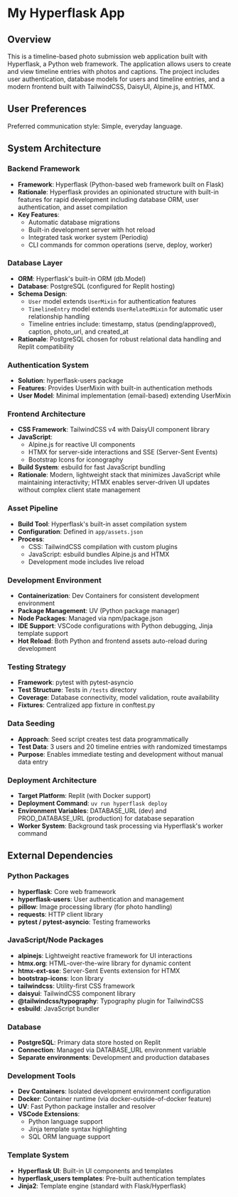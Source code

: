 # My Hyperflask App

## Overview

This is a timeline-based photo submission web application built with Hyperflask, a Python web framework. The application allows users to create and view timeline entries with photos and captions. The project includes user authentication, database models for users and timeline entries, and a modern frontend built with TailwindCSS, DaisyUI, Alpine.js, and HTMX.

## User Preferences

Preferred communication style: Simple, everyday language.

## System Architecture

### Backend Framework
- **Framework**: Hyperflask (Python-based web framework built on Flask)
- **Rationale**: Hyperflask provides an opinionated structure with built-in features for rapid development including database ORM, user authentication, and asset compilation
- **Key Features**: 
  - Automatic database migrations
  - Built-in development server with hot reload
  - Integrated task worker system (Periodiq)
  - CLI commands for common operations (serve, deploy, worker)

### Database Layer
- **ORM**: Hyperflask's built-in ORM (db.Model)
- **Database**: PostgreSQL (configured for Replit hosting)
- **Schema Design**:
  - `User` model extends `UserMixin` for authentication features
  - `TimelineEntry` model extends `UserRelatedMixin` for automatic user relationship handling
  - Timeline entries include: timestamp, status (pending/approved), caption, photo_url, and created_at
- **Rationale**: PostgreSQL chosen for robust relational data handling and Replit compatibility

### Authentication System
- **Solution**: hyperflask-users package
- **Features**: Provides UserMixin with built-in authentication methods
- **User Model**: Minimal implementation (email-based) extending UserMixin

### Frontend Architecture
- **CSS Framework**: TailwindCSS v4 with DaisyUI component library
- **JavaScript**: 
  - Alpine.js for reactive UI components
  - HTMX for server-side interactions and SSE (Server-Sent Events)
  - Bootstrap Icons for iconography
- **Build System**: esbuild for fast JavaScript bundling
- **Rationale**: Modern, lightweight stack that minimizes JavaScript while maintaining interactivity; HTMX enables server-driven UI updates without complex client state management

### Asset Pipeline
- **Build Tool**: Hyperflask's built-in asset compilation system
- **Configuration**: Defined in `app/assets.json`
- **Process**: 
  - CSS: TailwindCSS compilation with custom plugins
  - JavaScript: esbuild bundles Alpine.js and HTMX
  - Development mode includes live reload

### Development Environment
- **Containerization**: Dev Containers for consistent development environment
- **Package Management**: UV (Python package manager)
- **Node Packages**: Managed via npm/package.json
- **IDE Support**: VSCode configurations with Python debugging, Jinja template support
- **Hot Reload**: Both Python and frontend assets auto-reload during development

### Testing Strategy
- **Framework**: pytest with pytest-asyncio
- **Test Structure**: Tests in `/tests` directory
- **Coverage**: Database connectivity, model validation, route availability
- **Fixtures**: Centralized app fixture in conftest.py

### Data Seeding
- **Approach**: Seed script creates test data programmatically
- **Test Data**: 3 users and 20 timeline entries with randomized timestamps
- **Purpose**: Enables immediate testing and development without manual data entry

### Deployment Architecture
- **Target Platform**: Replit (with Docker support)
- **Deployment Command**: `uv run hyperflask deploy`
- **Environment Variables**: DATABASE_URL (dev) and PROD_DATABASE_URL (production) for database separation
- **Worker System**: Background task processing via Hyperflask's worker command

## External Dependencies

### Python Packages
- **hyperflask**: Core web framework
- **hyperflask-users**: User authentication and management
- **pillow**: Image processing library (for photo handling)
- **requests**: HTTP client library
- **pytest / pytest-asyncio**: Testing frameworks

### JavaScript/Node Packages
- **alpinejs**: Lightweight reactive framework for UI interactions
- **htmx.org**: HTML-over-the-wire library for dynamic content
- **htmx-ext-sse**: Server-Sent Events extension for HTMX
- **bootstrap-icons**: Icon library
- **tailwindcss**: Utility-first CSS framework
- **daisyui**: TailwindCSS component library
- **@tailwindcss/typography**: Typography plugin for TailwindCSS
- **esbuild**: JavaScript bundler

### Database
- **PostgreSQL**: Primary data store hosted on Replit
- **Connection**: Managed via DATABASE_URL environment variable
- **Separate environments**: Development and production databases

### Development Tools
- **Dev Containers**: Isolated development environment configuration
- **Docker**: Container runtime (via docker-outside-of-docker feature)
- **UV**: Fast Python package installer and resolver
- **VSCode Extensions**: 
  - Python language support
  - Jinja template syntax highlighting
  - SQL ORM language support

### Template System
- **Hyperflask UI**: Built-in UI components and templates
- **hyperflask_users templates**: Pre-built authentication templates
- **Jinja2**: Template engine (standard with Flask/Hyperflask)